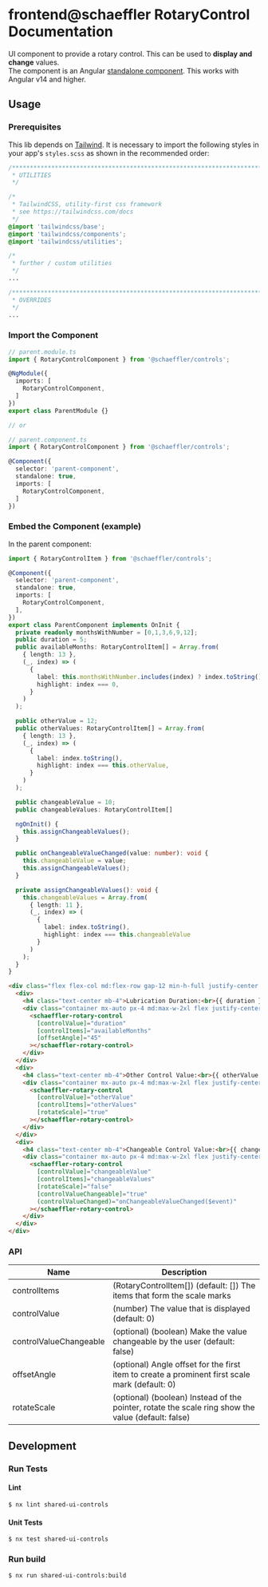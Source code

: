# frontend@schaeffler RotaryControl Documentation

UI component to provide a rotary control. This can be used to **display and change** values.  
The component is an Angular [standalone component](https://angular.io/guide/standalone-components). This works with Angular v14 and higher.

## Usage

### Prerequisites

This lib depends on [Tailwind](https://tailwindcss.com/docs). It is necessary to import the following styles in your app's `styles.scss` as shown in the recommended order:

```scss
/***************************************************************************************************
 * UTILITIES
 */

/*
 * TailwindCSS, utility-first css framework
 * see https://tailwindcss.com/docs
 */
@import 'tailwindcss/base';
@import 'tailwindcss/components';
@import 'tailwindcss/utilities';

/*
 * further / custom utilities
 */
...

/***************************************************************************************************
 * OVERRIDES
 */ 
...
```

### Import the Component

```ts
// parent.module.ts
import { RotaryControlComponent } from '@schaeffler/controls';

@NgModule({
  imports: [
    RotaryControlComponent,
  ]
})
export class ParentModule {}

// or

// parent.component.ts
import { RotaryControlComponent } from '@schaeffler/controls';

@Component({
  selector: 'parent-component',
  standalone: true,
  imports: [
    RotaryControlComponent,
  ]
})
```

### Embed the Component (example)

In the parent component:

```ts
import { RotaryControlItem } from '@schaeffler/controls';

@Component({
  selector: 'parent-component',
  standalone: true,
  imports: [
    RotaryControlComponent,
  ],
})
export class ParentComponent implements OnInit {
  private readonly monthsWithNumber = [0,1,3,6,9,12];
  public duration = 5;
  public availableMonths: RotaryControlItem[] = Array.from(
    { length: 13 },
    (_, index) => (
      {
        label: this.monthsWithNumber.includes(index) ? index.toString() : '',
        highlight: index === 0,
      }
    )
  );

  public otherValue = 12;
  public otherValues: RotaryControlItem[] = Array.from(
    { length: 13 },
    (_, index) => (
      {
        label: index.toString(),
        highlight: index === this.otherValue,
      }
    )
  );

  public changeableValue = 10;
  public changeableValues: RotaryControlItem[]

  ngOnInit() {
    this.assignChangeableValues();
  }

  public onChangeableValueChanged(value: number): void {
    this.changeableValue = value;
    this.assignChangeableValues();
  }

  private assignChangeableValues(): void {
    this.changeableValues = Array.from(
      { length: 11 },
      (_, index) => (
        {
          label: index.toString(),
          highlight: index === this.changeableValue
        }
      )
    );
  }
}
```

```html
<div class="flex flex-col md:flex-row gap-12 min-h-full justify-center py-4 md:py-8">
  <div>
    <h4 class="text-center mb-4">Lubrication Duration:<br>{{ duration }} months</h4>
    <div class="container mx-auto px-4 md:max-w-2xl flex justify-center">
      <schaeffler-rotary-control
        [controlValue]="duration"
        [controlItems]="availableMonths"
        [offsetAngle]="45"
      ></schaeffler-rotary-control>
    </div>
  </div>
  <div>
    <h4 class="text-center mb-4">Other Control Value:<br>{{ otherValue }}</h4>
    <div class="container mx-auto px-4 md:max-w-2xl flex justify-center">
      <schaeffler-rotary-control
        [controlValue]="otherValue"
        [controlItems]="otherValues"
        [rotateScale]="true"
      ></schaeffler-rotary-control>
    </div>
  </div>
  <div>
    <h4 class="text-center mb-4">Changeable Control Value:<br>{{ changeableValue }}</h4>
    <div class="container mx-auto px-4 md:max-w-2xl flex justify-center">
      <schaeffler-rotary-control
        [controlValue]="changeableValue"
        [controlItems]="changeableValues"
        [rotateScale]="false"
        [controlValueChangeable]="true"
        (controlValueChanged)="onChangeableValueChanged($event)"
      ></schaeffler-rotary-control>
    </div>
  </div>
</div>
```

### API

| Name                   | Description                                                                                        |
|------------------------|----------------------------------------------------------------------------------------------------|
| controlItems           | (RotaryControlItem[]) (default: []) The items that form the scale marks                            |
| controlValue           | (number) The value that is displayed (default: 0)                                                  |
| controlValueChangeable | (optional) (boolean) Make the value changeable by the user (default: false)                        |
| offsetAngle            | (optional) Angle offset for the first item to create a prominent first scale mark (default: 0)     |
| rotateScale            | (optional) (boolean) Instead of the pointer, rotate the scale ring show the value (default: false) |


## Development

### Run Tests

#### Lint

```shell
$ nx lint shared-ui-controls
```

#### Unit Tests

```shell
$ nx test shared-ui-controls
```

### Run build

```shell
$ nx run shared-ui-controls:build
```
